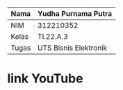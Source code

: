 | Nama        | Yudha Purnama Putra|
| ----------- | -----------                  |
| NIM         | 312210352                    |
| Kelas       | TI.22.A.3                    |
| Tugas       | UTS Bisnis Elektronik        |

# link YouTube
